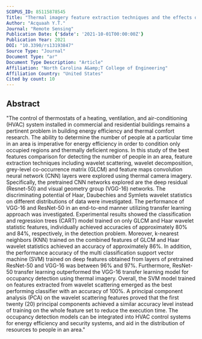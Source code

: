 ```yaml
---
SCOPUS_ID: 85115878545
Title: "Thermal imagery feature extraction techniques and the effects on machine learning models for smart hvac efficiency in building energy"
Author: "Acquaah Y.T."
Journal: "Remote Sensing"
Publication Date: {'$date': '2021-10-01T00:00:00Z'}
Publication Year: 2021
DOI: "10.3390/rs13193847"
Source Type: "Journal"
Document Type: "ar"
Document Type Description: "Article"
Affiliation: "North Carolina A&amp;T College of Engineering"
Affiliation Country: "United States"
Cited by count: 10
---
```


## Abstract
"The control of thermostats of a heating, ventilation, and air-conditioning (HVAC) system installed in commercial and residential buildings remains a pertinent problem in building energy efficiency and thermal comfort research. The ability to determine the number of people at a particular time in an area is imperative for energy efficiency in order to condition only occupied regions and thermally deficient regions. In this study of the best features comparison for detecting the number of people in an area, feature extraction techniques including wavelet scattering, wavelet decomposition, grey-level co-occurrence matrix (GLCM) and feature maps convolution neural network (CNN) layers were explored using thermal camera imagery. Specifically, the pretrained CNN networks explored are the deep residual (Resnet-50) and visual geometry group (VGG-16) networks. The discriminating potential of Haar, Daubechies and Symlets wavelet statistics on different distributions of data were investigated. The performance of VGG-16 and ResNet-50 in an end-to-end manner utilizing transfer learning approach was investigated. Experimental results showed the classification and regression trees (CART) model trained on only GLCM and Haar wavelet statistic features, individually achieved accuracies of approximately 80% and 84%, respectively, in the detection problem. Moreover, k-nearest neighbors (KNN) trained on the combined features of GLCM and Haar wavelet statistics achieved an accuracy of approximately 86%. In addition, the performance accuracy of the multi classification support vector machine (SVM) trained on deep features obtained from layers of pretrained ResNet-50 and VGG-16 was between 96% and 97%. Furthermore, ResNet-50 transfer learning outperformed the VGG-16 transfer learning model for occupancy detection using thermal imagery. Overall, the SVM model trained on features extracted from wavelet scattering emerged as the best performing classifier with an accuracy of 100%. A principal component analysis (PCA) on the wavelet scattering features proved that the first twenty (20) principal components achieved a similar accuracy level instead of training on the whole feature set to reduce the execution time. The occupancy detection models can be integrated into HVAC control systems for energy efficiency and security systems, and aid in the distribution of resources to people in an area."
